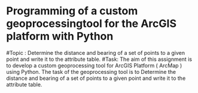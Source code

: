 # Programming of a custom geoprocessingtool for the ArcGIS platform with Python
#Topic : Determine the distance and bearing of a set of points to a given point and write it to
the attribute table.
#Task: The aim of this assignment is to develop a custom geoprocessing tool for ArcGIS Platform
( ArcMap ) using Python. The task of the geoprocessing tool is to Determine the distance and
bearing of a set of points to a given point and write it to the attribute table.
